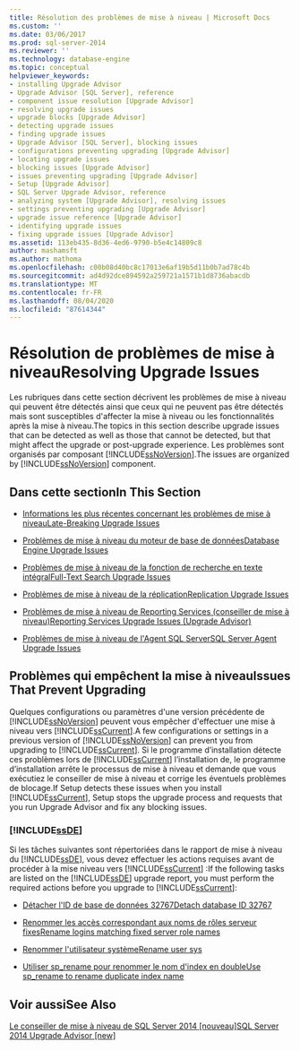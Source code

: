 ```yaml
---
title: Résolution des problèmes de mise à niveau | Microsoft Docs
ms.custom: ''
ms.date: 03/06/2017
ms.prod: sql-server-2014
ms.reviewer: ''
ms.technology: database-engine
ms.topic: conceptual
helpviewer_keywords:
- installing Upgrade Advisor
- Upgrade Advisor [SQL Server], reference
- component issue resolution [Upgrade Advisor]
- resolving upgrade issues
- upgrade blocks [Upgrade Advisor]
- detecting upgrade issues
- finding upgrade issues
- Upgrade Advisor [SQL Server], blocking issues
- configurations preventing upgrading [Upgrade Advisor]
- locating upgrade issues
- blocking issues [Upgrade Advisor]
- issues preventing upgrading [Upgrade Advisor]
- Setup [Upgrade Advisor]
- SQL Server Upgrade Advisor, reference
- analyzing system [Upgrade Advisor], resolving issues
- settings preventing upgrading [Upgrade Advisor]
- upgrade issue reference [Upgrade Advisor]
- identifying upgrade issues
- fixing upgrade issues [Upgrade Advisor]
ms.assetid: 113eb435-8d36-4ed6-9790-b5e4c14809c8
author: mashamsft
ms.author: mathoma
ms.openlocfilehash: c00b08d40bc8c17013e6af19b5d11b0b7ad78c4b
ms.sourcegitcommit: ad4d92dce894592a259721a1571b1d8736abacdb
ms.translationtype: MT
ms.contentlocale: fr-FR
ms.lasthandoff: 08/04/2020
ms.locfileid: "87614344"
---
```

# <a name="resolving-upgrade-issues"></a><span data-ttu-id="ebb0f-102">Résolution de problèmes de mise à niveau</span><span class="sxs-lookup"><span data-stu-id="ebb0f-102">Resolving Upgrade Issues</span></span>
  <span data-ttu-id="ebb0f-103">Les rubriques dans cette section décrivent les problèmes de mise à niveau qui peuvent être détectés ainsi que ceux qui ne peuvent pas être détectés mais sont susceptibles d'affecter la mise à niveau ou les fonctionnalités après la mise à niveau.</span><span class="sxs-lookup"><span data-stu-id="ebb0f-103">The topics in this section describe upgrade issues that can be detected as well as those that cannot be detected, but that might affect the upgrade or post-upgrade experience.</span></span> <span data-ttu-id="ebb0f-104">Les problèmes sont organisés par composant [!INCLUDE[ssNoVersion](../../includes/ssnoversion-md.md)].</span><span class="sxs-lookup"><span data-stu-id="ebb0f-104">The issues are organized by [!INCLUDE[ssNoVersion](../../includes/ssnoversion-md.md)] component.</span></span>  
  
## <a name="in-this-section"></a><span data-ttu-id="ebb0f-105">Dans cette section</span><span class="sxs-lookup"><span data-stu-id="ebb0f-105">In This Section</span></span>  
  
-   [<span data-ttu-id="ebb0f-106">Informations les plus récentes concernant les problèmes de mise à niveau</span><span class="sxs-lookup"><span data-stu-id="ebb0f-106">Late-Breaking Upgrade Issues</span></span>](../../../2014/sql-server/install/late-breaking-upgrade-issues.md)  
  
-   [<span data-ttu-id="ebb0f-107">Problèmes de mise à niveau du moteur de base de données</span><span class="sxs-lookup"><span data-stu-id="ebb0f-107">Database Engine Upgrade Issues</span></span>](../../../2014/sql-server/install/database-engine-upgrade-issues.md)  
  
-   [<span data-ttu-id="ebb0f-108">Problèmes de mise à niveau de la fonction de recherche en texte intégral</span><span class="sxs-lookup"><span data-stu-id="ebb0f-108">Full-Text Search Upgrade Issues</span></span>](../../../2014/sql-server/install/full-text-search-upgrade-issues.md)  
  
-   [<span data-ttu-id="ebb0f-109">Problèmes de mise à niveau de la réplication</span><span class="sxs-lookup"><span data-stu-id="ebb0f-109">Replication Upgrade Issues</span></span>](../../../2014/sql-server/install/replication-upgrade-issues.md)  
  
-   [<span data-ttu-id="ebb0f-110">Problèmes de mise à niveau de Reporting Services &#40;conseiller de mise à niveau&#41;</span><span class="sxs-lookup"><span data-stu-id="ebb0f-110">Reporting Services Upgrade Issues &#40;Upgrade Advisor&#41;</span></span>](../../../2014/sql-server/install/reporting-services-upgrade-issues-upgrade-advisor.md)  
  
-   [<span data-ttu-id="ebb0f-111">Problèmes de mise à niveau de l'Agent SQL Server</span><span class="sxs-lookup"><span data-stu-id="ebb0f-111">SQL Server Agent Upgrade Issues</span></span>](../../../2014/sql-server/install/sql-server-agent-upgrade-issues.md)  
  
## <a name="issues-that-prevent-upgrading"></a><span data-ttu-id="ebb0f-112">Problèmes qui empêchent la mise à niveau</span><span class="sxs-lookup"><span data-stu-id="ebb0f-112">Issues That Prevent Upgrading</span></span>  
 <span data-ttu-id="ebb0f-113">Quelques configurations ou paramètres d'une version précédente de [!INCLUDE[ssNoVersion](../../includes/ssnoversion-md.md)] peuvent vous empêcher d'effectuer une mise à niveau vers [!INCLUDE[ssCurrent](../../includes/sscurrent-md.md)].</span><span class="sxs-lookup"><span data-stu-id="ebb0f-113">A few configurations or settings in a previous version of [!INCLUDE[ssNoVersion](../../includes/ssnoversion-md.md)] can prevent you from upgrading to [!INCLUDE[ssCurrent](../../includes/sscurrent-md.md)].</span></span> <span data-ttu-id="ebb0f-114">Si le programme d’installation détecte ces problèmes lors de [!INCLUDE[ssCurrent](../../includes/sscurrent-md.md)] l’installation de, le programme d’installation arrête le processus de mise à niveau et demande que vous exécutiez le conseiller de mise à niveau et corrige les éventuels problèmes de blocage.</span><span class="sxs-lookup"><span data-stu-id="ebb0f-114">If Setup detects these issues when you install [!INCLUDE[ssCurrent](../../includes/sscurrent-md.md)], Setup stops the upgrade process and requests that you run Upgrade Advisor and fix any blocking issues.</span></span>  
  
### [!INCLUDE[ssDE](../../includes/ssde-md.md)]  
 <span data-ttu-id="ebb0f-115">Si les tâches suivantes sont répertoriées dans le rapport de mise à niveau du [!INCLUDE[ssDE](../../includes/ssde-md.md)], vous devez effectuer les actions requises avant de procéder à la mise niveau vers [!INCLUDE[ssCurrent](../../includes/sscurrent-md.md)] :</span><span class="sxs-lookup"><span data-stu-id="ebb0f-115">If the following tasks are listed on the [!INCLUDE[ssDE](../../includes/ssde-md.md)] upgrade report, you must perform the required actions before you upgrade to [!INCLUDE[ssCurrent](../../includes/sscurrent-md.md)]:</span></span>  
  
-   [<span data-ttu-id="ebb0f-116">Détacher l'ID de base de données 32767</span><span class="sxs-lookup"><span data-stu-id="ebb0f-116">Detach database ID 32767</span></span>](../../../2014/sql-server/install/detach-database-id-32767.md)  
  
-   [<span data-ttu-id="ebb0f-117">Renommer les accès correspondant aux noms de rôles serveur fixes</span><span class="sxs-lookup"><span data-stu-id="ebb0f-117">Rename logins matching fixed server role names</span></span>](../../../2014/sql-server/install/rename-logins-matching-fixed-server-role-names.md)  
  
-   [<span data-ttu-id="ebb0f-118">Renommer l'utilisateur système</span><span class="sxs-lookup"><span data-stu-id="ebb0f-118">Rename user sys</span></span>](../../../2014/sql-server/install/rename-user-sys.md)  
  
-   [<span data-ttu-id="ebb0f-119">Utiliser sp_rename pour renommer le nom d'index en double</span><span class="sxs-lookup"><span data-stu-id="ebb0f-119">Use sp_rename to rename duplicate index name</span></span>](../../../2014/sql-server/install/use-sp-rename-to-rename-duplicate-index-name.md)  
  
## <a name="see-also"></a><span data-ttu-id="ebb0f-120">Voir aussi</span><span class="sxs-lookup"><span data-stu-id="ebb0f-120">See Also</span></span>  
 [<span data-ttu-id="ebb0f-121">Le conseiller de mise à niveau de SQL Server 2014 &#91;nouveau&#93;</span><span class="sxs-lookup"><span data-stu-id="ebb0f-121">SQL Server 2014 Upgrade Advisor &#91;new&#93;</span></span>](sql-server-2014-upgrade-advisor.md)  
  
  
